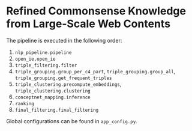 # Refined Commonsense Knowledge from Large-Scale Web Contents

The pipeline is executed in the following order:

1. `nlp_pipeline.pipeline`
2. `open_ie.open_ie`
3. `triple_filtering.filter`
4. `triple_grouping.group_per_c4_part`,
`triple_grouping.group_all`,
`triple_grouping.get_frequent_triples`
5. `triple_clustering.precompute_embeddings`,
`triple_clustering.clustering`
6. `conceptnet_mapping.inference`
7. `ranking`
8. `final_filtering.final_filtering`

Global configurations can be found in `app_config.py`.
